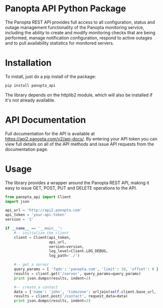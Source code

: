 Panopta API Python Package
==========================
The Panopta REST API provides full access to all configuration, status and outage management
functionality of the Panopta monitoring service, including the ability to create and modify
monitoring checks that are being performed, manage notification configuration, respond
to active outages and to pull availability statistics for monitored servers.

# Installation
To install, just do a pip install of the package:
```bash
pip install panopta_api
```

The library depends on the httplib2 module, which will also be installed if it's not already
available.

# API Documentation
Full documentation for the API is available at https://api2.panopta.com/v2/api-docs/.  By 
entering your API token you can view full details on all of the API methods and issue API
requests from the documentation page.

# Usage 
The library provides a wrapper around the Panopta REST API, making it easy to issue 
GET, POST, PUT and DELETE operations to the API.

```python
from panopta_api import Client
import json

api_url = 'http://api2.panopta.com'
api_token = 'your-api-token'
version = '2'

if __name__ == '__main__':
    #-- initialize the client
    client = Client(api_token, 
                    api_url, 
                    version=version, 
                    log_level=Client.LOG_DEBUG, 
                    log_path='./')

    #-- get a server
    query_params = { 'fqdn': 'panopta.com', 'limit': 10, 'offset': 0 }
    results = client.get('/server', query_params=query_params)
    print json.dumps(results, indent=2) 

    #-- create a contact
    data = {'name': 'john', 'timezone': urljoin(self.client.base_url, 'America/Chicago')}
    results = client.post('/contact', request_data=data)
    print json.dumps(results, indent=2)
```
